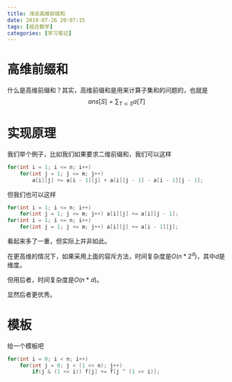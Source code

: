 ```yaml
---
title: 浅谈高维前缀和
date: 2019-07-26 20:07:15
tags: [组合数学]
categories: [学习笔记]
---
```


# 高维前缀和

什么是高维前缀和？其实，高维前缀和是用来计算子集和的问题的，也就是
$$
ans[S]=\sum_{T\subset S}a[T]
$$
<!--more-->

# 实现原理

我们举个例子，比如我们如果要求二维前缀和，我们可以这样

```c++
for(int i = 1; i <= n; i++)
    for(int j = 1; j <= m; j++)
        a[i][j] += a[i - 1][j] + a[i][j - 1] - a[i - 1][j - 1];
```

但我们也可以这样

```c++
for(int i = 1; i <= n; i++)
    for(int j = 1; j <= m; j++) a[i][j] += a[i][j - 1];
for(int i = 1; i <= n; i++)
    for(int j = 1; j <= m; j++) a[i][j] += a[i - 1][j];
```

看起来多了一重，但实际上并非如此。

在更高维的情况下，如果采用上面的容斥方法，时间复杂度是$O(n*2^d)$，其中$d$是维度。

但用后者，时间复杂度是$O(n*d)$。

显然后者更优秀。

# 模板

给一个模板吧

```c++
for(int i = 0; i < n; i++)
    for(int j = 0; j < (1 << n); j++)
        if(j & (1 << i)) f[j] += f[j ^ (1 << i)];
```





